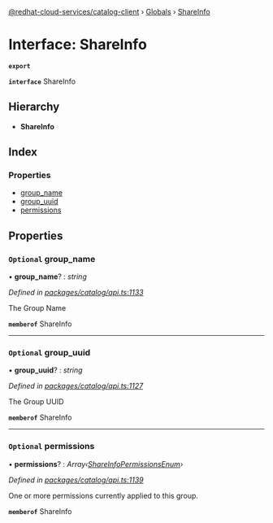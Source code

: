 [@redhat-cloud-services/catalog-client](../README.md) › [Globals](../globals.md) › [ShareInfo](shareinfo.md)

# Interface: ShareInfo

**`export`** 

**`interface`** ShareInfo

## Hierarchy

* **ShareInfo**

## Index

### Properties

* [group_name](shareinfo.md#optional-group_name)
* [group_uuid](shareinfo.md#optional-group_uuid)
* [permissions](shareinfo.md#optional-permissions)

## Properties

### `Optional` group_name

• **group_name**? : *string*

*Defined in [packages/catalog/api.ts:1133](https://github.com/RedHatInsights/javascript-clients/blob/master/packages/catalog/api.ts#L1133)*

The Group Name

**`memberof`** ShareInfo

___

### `Optional` group_uuid

• **group_uuid**? : *string*

*Defined in [packages/catalog/api.ts:1127](https://github.com/RedHatInsights/javascript-clients/blob/master/packages/catalog/api.ts#L1127)*

The Group UUID

**`memberof`** ShareInfo

___

### `Optional` permissions

• **permissions**? : *Array‹[ShareInfoPermissionsEnum](../enums/shareinfopermissionsenum.md)›*

*Defined in [packages/catalog/api.ts:1139](https://github.com/RedHatInsights/javascript-clients/blob/master/packages/catalog/api.ts#L1139)*

One or more permissions currently applied to this group.

**`memberof`** ShareInfo
